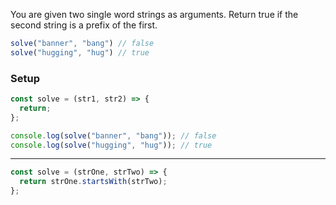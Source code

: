 You are given two single word strings as arguments. Return true if the second string is a prefix of the first.

```js
solve("banner", "bang") // false
solve("hugging", "hug") // true
```

### Setup
```js
const solve = (str1, str2) => {
  return;
};

console.log(solve("banner", "bang")); // false
console.log(solve("hugging", "hug")); // true
```

---

```js
const solve = (strOne, strTwo) => {
  return strOne.startsWith(strTwo);
};
```